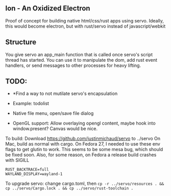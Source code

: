 ## Ion - An Oxidized Electron
Proof of concept for building native html/css/rust apps using servo. Ideally, this would become electron, but with rust/servo instead of javascript/webkit

## Structure
You give servo an app_main function that is called once servo's script thread has started.
You can use it to manipulate the dom, add rust event handlers, or send messages to other processes for heavy lifting.

## TODO:
- *Find a way to not mutilate servo's encapsulation
- Example: todolist

- Native file menu, open/save file dialog

- OpenGL support: Allow overlaying opengl content, maybe hook into window.present? Canvas would be nice.

To build:
Download https://github.com/justinmichaud/servo to ../servo
On Mac, build as normal with cargo.
On Fedora 27, I needed to use these env flags to get glutin to work. This seems to be some mesa bug, which should be fixed soon.
Also, for some reason, on Fedora a release build crashes with SIGILL
```
RUST_BACKTRACE=full
WAYLAND_DISPLAY=wayland-1
```

To upgrade servo:
change cargo.toml, then `cp -r ../servo/resources . && cp ../servo/Cargo.lock . && cp ../servo/rust-toolchain .`